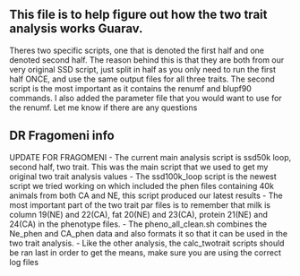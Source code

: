 ## This file is to help figure out how the two trait analysis works Guarav.

Theres two specific scripts, one that is denoted the first half and one
denoted second half. The reason behind this is that they are both from our
very original SSD script, just split in half as you only need to run the first
half ONCE, and use the same output files for all three traits. The second
script is the most important as it contains the renumf and blupf90 commands. I
also added the parameter file that you would want to use for the renumf. Let
me know if there are any questions

## DR Fragomeni info

UPDATE FOR FRAGOMENI
    - The current main analysis script is ssd50k loop, second half, two trait. This was the main script that we used to get my original two trait analysis values
    - The ssd100k_loop script is the newest script we tried working on which included the phen files containing 40k animals from both CA and NE, this script produced our latest results
    - The most important part of the two trait par files is to remember that milk is column 19(NE) and 22(CA), fat 20(NE) and 23(CA), protein 21(NE) and 24(CA) in the phenotype files.
    - The pheno_all_clean.sh combines the Ne_phen and CA_phen data and also formats it so that it can be used in the two trait analysis.
    - Like the other analysis, the calc_twotrait scripts should be ran last in order to get the means, make sure you are using the correct log files